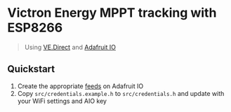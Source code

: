 # Victron Energy MPPT tracking with ESP8266
> Using [VE.Direct](https://www.victronenergy.com/live/vedirect_protocol:faq) and [Adafruit IO](https://io.adafruit.com/)

## Quickstart

1. Create the appropriate [feeds](https://io.adafruit.com/feeds) on Adafruit IO 
2. Copy `src/credentials.example.h` to `src/credentials.h` and update with your WiFi settings and AIO key
